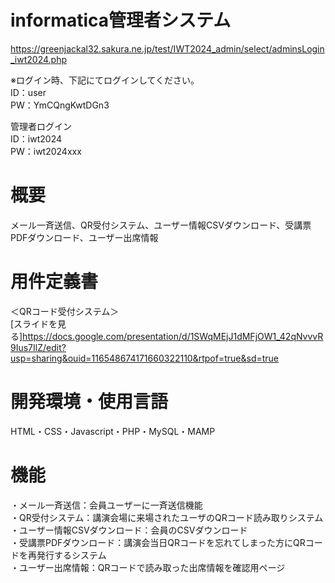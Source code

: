 # informatica管理者システム  
https://greenjackal32.sakura.ne.jp/test/IWT2024_admin/select/adminsLogin_iwt2024.php

※ログイン時、下記にてログインしてください。  
ID：user  
PW：YmCQngKwtDGn3  


管理者ログイン  
ID：iwt2024  
PW：iwt2024xxx

# 概要  

メール一斉送信、QR受付システム、ユーザー情報CSVダウンロード、受講票PDFダウンロード、ユーザー出席情報  

# 用件定義書  

＜QRコード受付システム＞  
[スライドを見る]https://docs.google.com/presentation/d/1SWqMEjJ1dMFjOW1_42qNvvvR9Ius7IlZ/edit?usp=sharing&ouid=116548674171660322110&rtpof=true&sd=true


# 開発環境・使用言語  

HTML・CSS・Javascript・PHP・MySQL・MAMP

# 機能  

・メール一斉送信：会員ユーザーに一斉送信機能  
・QR受付システム：講演会場に来場されたユーザのQRコード読み取りシステム  
・ユーザー情報CSVダウンロード：会員のCSVダウンロード  
・受講票PDFダウンロード：講演会当日QRコードを忘れてしまった方にQRコードを再発行するシステム  
・ユーザー出席情報：QRコードで読み取った出席情報を確認用ページ  

